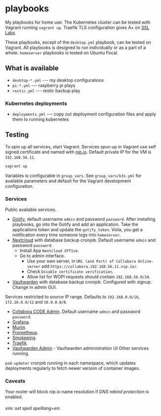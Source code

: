 # playbooks

My playbooks for home use. The Kubernetes cluster can be tested with Vagrant running `vagrant up`. Traefik TLS configuration gives A+ on [SSL Labs](https://www.ssllabs.com/ssltest/).


These playbooks, except of the `desktop.yml` playbook, can be tested on Vagrant. All playbooks is designed to run individually or as a part of a whole. `homeserver` playbooks is tested on Ubuntu Focal.


## What is available

* `desktop-*.yml` --- my desktop configurations
* `pi-*.yml` --- raspberry pi plays
* `restic.yml` --- restic backup play

### Kubernetes deployments

* `deployments.yml` --- copy out deployment configuration files and apply them to running kubernetes

## Testing

To spin up all services, start Vagrant. Services spun up in Vagrant use self signed certificate and named with [nip.io](https://nip.io). Default private IP for the VM is `192.168.56.11`.

```bash
vagrant up
```
Variables is configurable in `group_vars`. See `group_vars/k3s.yml` for available parameters and default for the Vagrant development configuration.

### Services

Public available services.

* [Gotify](https://gotify.192.168.56.11.nip.io), default username `admin` and password `password`. After installing playbooks, go into the Gotify and add an application. Take the applications token and update the `gotify_token`. Voila, you get a notification every time someone logs into `homeserver`.
* [Nextcloud](https://nextcloud.192.168.56.11.nip.io) with database backup cronjob. Default username `admin` and password `password`.
  * Install App `Nextcloud Office`.
  * Go to admin interface.
    * Use your own server, in `URL (and Port) of Collabora Online-server` add `https://collabora.192.168.56.11.nip.io/`.
    * Check `Disable certificate verification`.
    * Allow list for WOPI requests should contain `192.168.56.0/24`.
* [Vaultwarden](https://nextcloud.192.168.56.11.nip.io) with database backup cronjob. Configured with signup. Change in admin GUI.

Services restricted to source IP range. Defaults to `192.168.0.0/16`, `172.16.0.0/12` and `10.0.0.0/8`.

* [Collabora CODE Admin](https://collabora.192.168.56.11.nip.io/browser/dist/admin/admin.html). Default username `admin` and password `password`.
* [Grafana](https://grafana.192.168.56.11.nip.io).
* [Munin](https://munin.192.168.56.11.nip.io).
* [Prometheus](https://traefik.192.168.56.11.nip.io).
* [Smokeping](https://smokeping.192.168.56.11.nip.io).
* [Traefik](https://traefik.192.168.56.11.nip.io).
* [Vaultwarden Admin](https://traefik.192.168.56.11.nip.io/admin) - Vaultwarden administration UI
Other services running.

`pod-updater` cronjob running in each namespace, which updates deployments regularly to fetch newer version of container images.

### Caveats

Your router will block nip.io name resolution if _DNS rebind protection_ is enabled.

###### vim: set spell spelllang=en:
